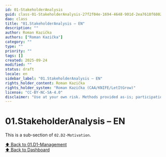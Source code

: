 ```yaml
---
id: 01-StakeholderAnalysis
guid: class-01-StakeholderAnalysis-27f2f04e-1694-4648-901d-2ea7618f6802
dao: class
title: "01.StakeholderAnalysis – EN"
description: ""
author: Roman Kazička
authors: ["Roman Kazička"]
category: ""
type: ""
priority: ""
tags: []
created: 2025-09-24
modified: ""
status: draft
locale: en
sidebar_label: "01.StakeholderAnalysis – EN"
rights_holder_content: Roman Kazička
rights_holder_system: "Roman Kazička (CAA/KNIFE/LetItGrow)"
license: "CC-BY-NC-SA-4.0"
disclaimer: "Use at your own risk. Methods provided as-is; participation is voluntary and context-aware."
---
```

# 01.StakeholderAnalysis – EN

This is a sub-section of `02.D2-Motivation`.

[⬆ Back to 01.D1-Management](../index.md)  
[⬆ Back to Dashboard](../../index.md)
